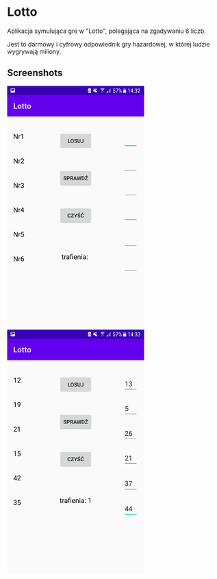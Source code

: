 # Lotto
Aplikacja symulująca gre w "Lotto", polegająca na zgadywaniu 6 liczb.

Jest to darmowy i cyfrowy odpowiednik gry hazardowej, w której ludzie wygrywają miliony.

## Screenshots
<img src="https://github.com/JediSebas/Lotto/blob/master/screen1.png"
  alt="Screen 1"
  style="float: left; margin-right: 10px;"
  width="320" />
<img src="https://github.com/JediSebas/Lotto/blob/master/screen2.png"
  alt="Screen 2"
  style="float: left; margin-right: 10px;"
  width="320" />
